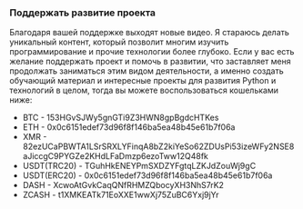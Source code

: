 ### Поддержать развитие проекта
Благодаря вашей поддержке выходят новые видео.
Я стараюсь делать уникальный контент, который позволит многим изучить программирование
и прочие технологии более глубоко. Если у вас есть желание поддержать проект и помочь в развитии, что
заставляет меня продолжать заниматься этим видом деятельности, а именно создать обучающий материал и интересные проекты для развития Python и технологий в целом, тогда вы можете воспользоваться кошельками ниже:

- BTC - 153HGvSJWy5gnGTi9Z3HWN8gpBgdcHTKes
- ETH - 0x0c6151edef73d96f8f146ba5ea48b45e61b7f06a
- XMR - 82ezUCaPBWTA1LSrSRXLYFinqA8bZ2kiYeSo62ZDUsPi53izeWFy2NSE8aJiccgC9PYGZe2KHdLFaDmzp6ezoTww12Q48fk
- USDT(TRC20) - TGuhHkENEYPmSXDZYFgtqLZKJdZouWj9gC
- USDT(ERC20) - 0x0c6151edef73d96f8f146ba5ea48b45e61b7f06a
- DASH - XcwoAtGvkCaqQNfRHMZQbocyXH3NhS7rK2
- ZCASH - t1XMKEATk71EoXXE1wwXj75ZuBC6Yxj9jYr

